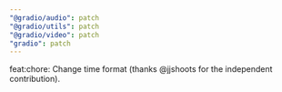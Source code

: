```yaml
---
"@gradio/audio": patch
"@gradio/utils": patch
"@gradio/video": patch
"gradio": patch
---
```


feat:chore: Change time format (thanks @jjshoots for the independent contribution).

